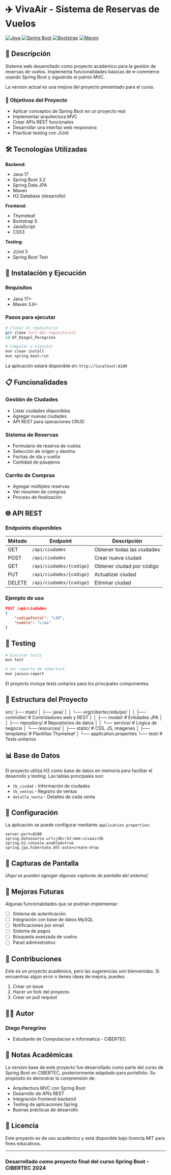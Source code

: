 # ✈️ VivaAir - Sistema de Reservas de Vuelos

[![Java](https://img.shields.io/badge/Java-17-orange.svg)](https://openjdk.java.net/)
[![Spring Boot](https://img.shields.io/badge/Spring%20Boot-3.2.0-brightgreen.svg)](https://spring.io/projects/spring-boot)
[![Bootstrap](https://img.shields.io/badge/Bootstrap-5.3.0-blue.svg)](https://getbootstrap.com/)
[![Maven](https://img.shields.io/badge/Maven-3.9.0-red.svg)](https://maven.apache.org/)

## 📖 Descripción

Sistema web desarrollado como proyecto académico para la gestión de reservas de vuelos. Implementa funcionalidades básicas de e-commerce usando Spring Boot y siguiendo el patrón MVC.

La version actual es una mejora del proyecto presentado para el curso.

### 🎯 Objetivos del Proyecto

- Aplicar conceptos de Spring Boot en un proyecto real
- Implementar arquitectura MVC
- Crear APIs REST funcionales
- Desarrollar una interfaz web responsiva
- Practicar testing con JUnit

## 🛠️ Tecnologías Utilizadas

**Backend:**

- Java 17
- Spring Boot 3.2
- Spring Data JPA
- Maven
- H2 Database (desarrollo)

**Frontend:**

- Thymeleaf
- Bootstrap 5
- JavaScript
- CSS3

**Testing:**

- JUnit 5
- Spring Boot Test

## 🚀 Instalación y Ejecución

### Requisitos

- Java 17+
- Maven 3.6+

### Pasos para ejecutar

```bash
# Clonar el repositorio
git clone [url-del-repositorio]
cd EF_Diegol_Peregrino

# Compilar y ejecutar
mvn clean install
mvn spring-boot:run
```

La aplicación estará disponible en: `http://localhost:8100`

## 📋 Funcionalidades

### Gestión de Ciudades

- Listar ciudades disponibles
- Agregar nuevas ciudades
- API REST para operaciones CRUD

### Sistema de Reservas

- Formulario de reserva de vuelos
- Selección de origen y destino
- Fechas de ida y vuelta
- Cantidad de pasajeros

### Carrito de Compras

- Agregar múltiples reservas
- Ver resumen de compras
- Proceso de finalización

## 🌐 API REST

### Endpoints disponibles

| Método | Endpoint | Descripción |
|--------|----------|-------------|
| GET | `/api/ciudades` | Obtener todas las ciudades |
| POST | `/api/ciudades` | Crear nueva ciudad |
| GET | `/api/ciudades/{codigo}` | Obtener ciudad por código |
| PUT | `/api/ciudades/{codigo}` | Actualizar ciudad |
| DELETE | `/api/ciudades/{codigo}` | Eliminar ciudad |

### Ejemplo de uso

```json
POST /api/ciudades
{
    "codigoPostal": "LIM",
    "nombre": "Lima"
}
```

## 🧪 Testing

```bash
# Ejecutar tests
mvn test

# Ver reporte de cobertura
mvn jacoco:report
```

El proyecto incluye tests unitarios para los principales componentes.

## 📁 Estructura del Proyecto

src/
├── main/
│   ├── java/
│   │   └── org/cibertec/edu/pe/
│   │       ├── controller/     # Controladores web y REST
│   │       ├── model/          # Entidades JPA
│   │       ├── repository/     # Repositorios de datos
│   │       └── service/        # Lógica de negocio
│   └── resources/
│       ├── static/             # CSS, JS, imágenes
│       ├── templates/          # Plantillas Thymeleaf
│       └── application.properties
└── test/                       # Tests unitarios

## 📊 Base de Datos

El proyecto utiliza H2 como base de datos en memoria para facilitar el desarrollo y testing. Las tablas principales son:

- `tb_ciudad` - Información de ciudades
- `tb_ventas` - Registro de ventas
- `detalle_venta` - Detalles de cada venta

## 🔧 Configuración

La aplicación se puede configurar mediante `application.properties`:

```properties
server.port=8100
spring.datasource.url=jdbc:h2:mem:vivaairdb
spring.h2.console.enabled=true
spring.jpa.hibernate.ddl-auto=create-drop
```

## 📱 Capturas de Pantalla

*[Aquí se pueden agregar algunas capturas de pantalla del sistema]*

## 🚀 Mejoras Futuras

Algunas funcionalidades que se podrían implementar:

- [ ] Sistema de autenticación
- [ ] Integración con base de datos MySQL
- [ ] Notificaciones por email
- [ ] Sistema de pagos
- [ ] Búsqueda avanzada de vuelos
- [ ] Panel administrativo

## 🤝 Contribuciones

Este es un proyecto académico, pero las sugerencias son bienvenidas. Si encuentras algún error o tienes ideas de mejora, puedes:

1. Crear un issue
2. Hacer un fork del proyecto
3. Crear un pull request

## 👨‍💻 Autor

### Diego Peregrino

- Estudiante de Computacion e informatica - CIBERTEC

## 📝 Notas Académicas

La version base de este proyecto fue desarrollado como parte del curso de Spring Boot en CIBERTEC, posteriormente adaptado para portafolio. Su propósito es demostrar la comprensión de:

- Arquitectura MVC con Spring Boot
- Desarrollo de APIs REST
- Integración frontend-backend
- Testing de aplicaciones Spring
- Buenas prácticas de desarrollo

## 📄 Licencia

Este proyecto es de uso académico y está disponible bajo licencia MIT para fines educativos.

---

### Desarrollado como proyecto final del curso Spring Boot - CIBERTEC 2024
